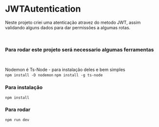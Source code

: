 # JWTAutentication

<p>Neste projeto criei uma atenticação atravez do metodo JWT, assim validando alguns dados para dar permissões a algumas rotas.</p><br/>
<h3>Para rodar este projeto será necessario algumas ferramentas</h3><br/>

Nodemon é Ts-Node - para instalação deles e bem simples <br/>
`npm install -D nodemon`
`npm install -g ts-node`

### Para instalação
`npm install`

### Para rodar
`npm run dev`
